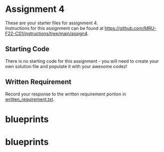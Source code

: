 # Assignment 4

These are your starter files for assignment 4.   
Instructions for this assignment can be found at https://github.com/MRU-F22-CS1/instructions/tree/main/assign4.


## Starting Code

There is no starting code for this assignment - you will need to create your own solution file and populate it with your awesome codez!


## Written Requirement

Record your response to the written requirement portion in [written_requirement.txt](written_requirement.txt).

# blueprints
# blueprints
